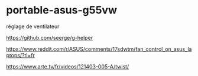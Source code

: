 # portable-asus-g55vw
réglage de ventilateur

https://github.com/seerge/g-helper

https://www.reddit.com/r/ASUS/comments/17sdwtm/fan_control_on_asus_laptops/?tl=fr

https://www.arte.tv/fr/videos/121403-005-A/twist/


